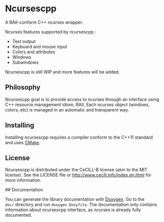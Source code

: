 # Ncursescpp

A RAII-conform C++ ncurses wrapper.

Ncurses features supported by ncursescpp :

* Text output
* Keyboard and mouse input
* Colors and attributes
* Windows
* Subwindows

Ncursescpp is still WIP and more features will be added.

## Philosophy

Ncursescpp goal is to provide access to ncurses through an interface using C++ resource management idiom, RAII. Each ncurses object (windows, colors, etc) is managed in an automatic and transparent way.

## Installing

Installing ncursescpp requires a compiler conform to the C++11 standard and uses [CMake](http://www.cmake.org).

## License

Ncursescpp is distributed under the CeCILL-B license (akin to the MIT license). See the LICENSE file or http://www.cecill.info/index.en.html for more information.

## Documentation

You can generate the library documentation with [Doxygen](http://www.doxygen.org/index.html). Go to the `doc/` directory and run `doxygen Doxyfile`. The documentation only contains information about ncursescpp interface, as ncurses is already fully documented.

